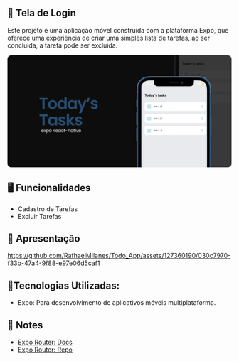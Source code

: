 
## 📱 Tela de Login

Este projeto é uma aplicação móvel construída com a plataforma Expo, que oferece uma experiência de criar uma simples lista de tarefas, ao ser concluida, a tarefa pode ser excluida.

<p align="center">
  <img alt="License" src="./assets/capaReadme.png">
</p>

## 🖥️ Funcionalidades

- Cadastro de Tarefas
- Excluir Tarefas

## 🎥 Apresentação 

https://github.com/RafhaelMilanes/Todo_App/assets/127360190/030c7970-f33b-47a4-9f88-e97e06d5caf1

## 🚀Tecnologias Utilizadas:

- Expo: Para desenvolvimento de aplicativos móveis multiplataforma.

## 📝 Notes

- [Expo Router: Docs](https://expo.github.io/router)
- [Expo Router: Repo](https://github.com/expo/router)
